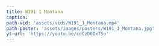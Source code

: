 ```yaml
---
title: W191 1 Montana
caption:
path-vid: 'assets/vids/W191_1_Montana.mp4'
path-poster: 'assets/images/posters/W191_1_Montana.jpg'
yt-url: 'https://youtu.be/cdCzD0IxTSo'
---
```

